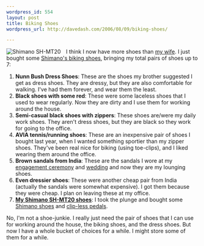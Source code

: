 ```yaml
---
wordpress_id: 554
layout: post
title: Biking Shoes
wordpress_url: http://davedash.com/2006/08/09/biking-shoes/

---
```


<div style="float:left; margin-right: 1em">
    <img src="http://www.performancebike.com/product_images/150/20_2565BLK_B.jpg" alt="Shimano SH-MT20" />
</div>

I think I now have more shoes than [my wife][katie].  I just bought some [Shimano's biking shoes][s], bringing my total pairs of shoes up to 7:


1.	**Nunn Bush Dress Shoes**: These are the shoes my brother suggested I get as dress shoes.  They are dressy, but they are also comfortable for walking.  I've had them forever, and wear them the least.
1.	**Black shoes with some red**: These were some laceless shoes that I used to wear regularly.  Now they are dirty and I use them for working around the house.
1.	**Semi-casual black shoes with zippers**: These shoes are/were my daily work shoes.  They aren't dress shoes, but they are black so they work for going to the office.
1.	**AVIA tennis/running shoes**: These are an inexpensive pair of shoes I bought last year, when I wanted something sportier than my zipper shoes.  They've been real nice for biking (using toe-clips), and I liked wearing them around the office.
1.	**Brown sandals from India**: These are the sandals I wore at my [engagement ceremony][e] and [wedding][w] and now they are my lounging shoes.
1.	**Even dressier shoes**: These were another cheap pair from India (actually the sandals were somewhat expensive).  I got them because they were cheap.  I plan on leaving these at my office.
1.	**[My Shimano SH-MT20 shoes][s]**: I took the plunge and bought some [Shimano shoes][s] and [clip-less pedals][c].

No, I'm not a shoe-junkie.  I really just need the pair of shoes that I can use for working around the house, the biking shoes, and the dress shoes.  But now I have a whole bucket of choices for a while.  I might store some of them for a while.

[katie]: http://katiebonn.com/
[s]: http://www.performancebike.com/shop/profile.cfm?SKU=22057&subcategory_ID=2010
[e]: http://www.flickr.com/photos/davedash/81843465/
[w]: http://www.flickr.com/groups/ktdd_wedding/
[c]: http://www.performancebike.com/shop/profile.cfm?SKU=2275
